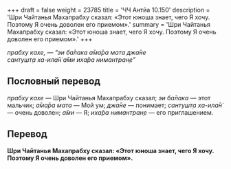 +++
draft = false
weight = 23785
title = 'ЧЧ Антйа 10.150'
description = 'Шри Чайтанья Махапрабху сказал: «Этот юноша знает, чего Я хочу. Поэтому Я очень доволен его приемом».'
summary = 'Шри Чайтанья Махапрабху сказал: «Этот юноша знает, чего Я хочу. Поэтому Я очень доволен его приемом».'
+++

_прабху кахе, — “эи ба̄лака а̄ма̄ра мата джа̄не  
сантушт̣а ха-ила̄н̇ а̄ми иха̄ра нимантран̣е”_

## Пословный перевод

_прабху_ _кахе_ — Шри Чайтанья Махапрабху сказал; _эи_ _ба̄лака_ — этот мальчик; _а̄ма̄ра_ _мата_ — Мой ум; _джа̄не_ — понимает; _сантушт̣а_ _ха_\-_ила̄н̇_ — очень доволен; _а̄ми_ — Я; _иха̄ра_ _нимантран̣е_ — его приглашением.

## Перевод

**Шри Чайтанья Махапрабху сказал: «Этот юноша знает, чего Я хочу. Поэтому Я очень доволен его приемом».**
